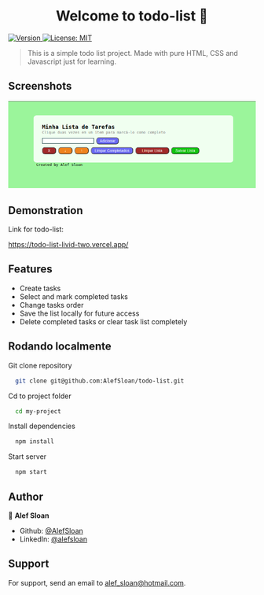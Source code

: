<h1 align="center">Welcome to todo-list 👋</h1>
<p>
  <a href="https://www.npmjs.com/package/todo-list" target="_blank">
    <img alt="Version" src="https://img.shields.io/npm/v/todo-list.svg">
  </a>
  <a href="#" target="_blank">
    <img alt="License: MIT" src="https://img.shields.io/badge/License-MIT-yellow.svg" />
  </a>
</p>

> This is a simple todo list project. Made with pure HTML, CSS and Javascript just for learning.


## Screenshots

![Alt text](./todo-screeshot.png "todo-list app")


## Demonstration

Link for todo-list:

https://todo-list-livid-two.vercel.app/


## Features

- Create tasks
- Select and mark completed tasks
- Change tasks order
- Save the list locally for future access
- Delete completed tasks or clear task list completely
## Rodando localmente

Git clone repository

```bash
  git clone git@github.com:AlefSloan/todo-list.git
```

Cd to project folder

```bash
  cd my-project
```

Install dependencies

```bash
  npm install
```

Start server

```bash
  npm start
```


## Author

👤 **Alef Sloan**

* Github: [@AlefSloan](https://github.com/AlefSloan)
* LinkedIn: [@alefsloan](https://linkedin.com/in/alefsloan)

## Support

For support, send an email to alef_sloan@hotmail.com.
